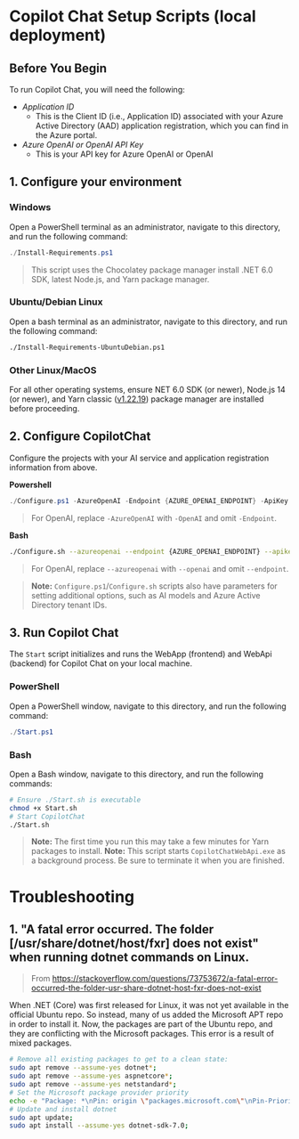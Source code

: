 # Copilot Chat Setup Scripts (local deployment)

## Before You Begin
To run Copilot Chat, you will need the following:
- *Application ID*
  - This is the Client ID (i.e., Application ID) associated with your Azure Active Directory (AAD) application registration, which you can find in the Azure portal.
- *Azure OpenAI or OpenAI API Key*
  - This is your API key for Azure OpenAI or OpenAI

## 1. Configure your environment
### Windows
Open a PowerShell terminal as an administrator, navigate to this directory, and run the following command:
```powershell
./Install-Requirements.ps1
```
> This script uses the Chocolatey package manager install .NET 6.0 SDK, latest Node.js, and Yarn package manager.
   
### Ubuntu/Debian Linux
Open a bash terminal as an administrator, navigate to this directory, and run the following command:
```bash
./Install-Requirements-UbuntuDebian.ps1
```

### Other Linux/MacOS
For all other operating systems, ensure NET 6.0 SDK (or newer), Node.js 14 (or newer), and Yarn classic ([v1.22.19](https://classic.yarnpkg.com/)) package manager are installed before proceeding.

## 2. Configure CopilotChat
Configure the projects with your AI service and application registration information from above.

**Powershell**
```powershell
./Configure.ps1 -AzureOpenAI -Endpoint {AZURE_OPENAI_ENDPOINT} -ApiKey {AZURE_OPENAI_API_KEY} -ClientId {CLIENT_ID}
```
> For OpenAI, replace `-AzureOpenAI` with `-OpenAI` and omit `-Endpoint`.

**Bash**
```bash
./Configure.sh --azureopenai --endpoint {AZURE_OPENAI_ENDPOINT} --apikey {AZURE_OPENAI_API_KEY} --clientid {CLIENT_ID}
```
> For OpenAI, replace `--azureopenai` with `--openai` and omit `--endpoint`.

> **Note:** `Configure.ps1`/`Configure.sh` scripts also have parameters for setting additional options, such as AI models and Azure Active Directory tenant IDs.

## 3. Run Copilot Chat
The `Start` script initializes and runs the WebApp (frontend) and WebApi (backend) for Copilot Chat on your local machine.

### PowerShell
Open a PowerShell window, navigate to this directory, and run the following command:
```powershell
./Start.ps1
```

### Bash
Open a Bash window, navigate to this directory, and run the following commands:
```bash
# Ensure ./Start.sh is executable
chmod +x Start.sh
# Start CopilotChat 
./Start.sh
```
> **Note:** The first time you run this may take a few minutes for Yarn packages to install.
> **Note:** This script starts `CopilotChatWebApi.exe` as a background process. Be sure to terminate it when you are finished.

# Troubleshooting
## 1. "A fatal error occurred. The folder [/usr/share/dotnet/host/fxr] does not exist" when running dotnet commands on Linux.
> From https://stackoverflow.com/questions/73753672/a-fatal-error-occurred-the-folder-usr-share-dotnet-host-fxr-does-not-exist

When .NET (Core) was first released for Linux, it was not yet available in the official Ubuntu repo. So instead, many of us added the Microsoft APT repo in order to install it. Now, the packages are part of the Ubuntu repo, and they are conflicting with the Microsoft packages. This error is a result of mixed packages.
```bash
# Remove all existing packages to get to a clean state:
sudo apt remove --assume-yes dotnet*;
sudo apt remove --assume-yes aspnetcore*;
sudo apt remove --assume-yes netstandard*;
# Set the Microsoft package provider priority
echo -e "Package: *\nPin: origin \"packages.microsoft.com\"\nPin-Priority: 1001" | sudo tee /etc/apt/preferences.d/99microsoft-dotnet.pref;
# Update and install dotnet
sudo apt update;
sudo apt install --assume-yes dotnet-sdk-7.0;
```